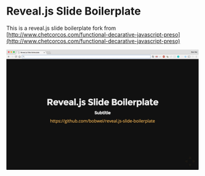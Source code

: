 # Reveal.js Slide Boilerplate

This is a reveal.js slide boilerplate fork from [http://www.chetcorcos.com/functional-decarative-javascript-preso](http://www.chetcorcos.com/functional-decarative-javascript-preso)

![](./screenshot.jpg)
